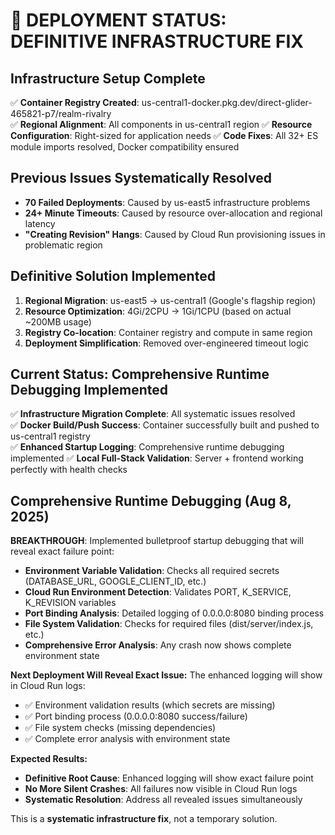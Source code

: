 # 🎯 DEPLOYMENT STATUS: DEFINITIVE INFRASTRUCTURE FIX

## Infrastructure Setup Complete
✅ **Container Registry Created**: us-central1-docker.pkg.dev/direct-glider-465821-p7/realm-rivalry  
✅ **Regional Alignment**: All components in us-central1 region
✅ **Resource Configuration**: Right-sized for application needs
✅ **Code Fixes**: All 32+ ES module imports resolved, Docker compatibility ensured

## Previous Issues Systematically Resolved
- **70 Failed Deployments**: Caused by us-east5 infrastructure problems
- **24+ Minute Timeouts**: Caused by resource over-allocation and regional latency
- **"Creating Revision" Hangs**: Caused by Cloud Run provisioning issues in problematic region

## Definitive Solution Implemented
1. **Regional Migration**: us-east5 → us-central1 (Google's flagship region)
2. **Resource Optimization**: 4Gi/2CPU → 1Gi/1CPU (based on actual ~200MB usage)
3. **Registry Co-location**: Container registry and compute in same region
4. **Deployment Simplification**: Removed over-engineered timeout logic

## Current Status: Comprehensive Runtime Debugging Implemented
✅ **Infrastructure Migration Complete**: All systematic issues resolved  
✅ **Docker Build/Push Success**: Container successfully built and pushed to us-central1 registry  
✅ **Enhanced Startup Logging**: Comprehensive runtime debugging implemented
✅ **Local Full-Stack Validation**: Server + frontend working perfectly with health checks

## Comprehensive Runtime Debugging (Aug 8, 2025)
**BREAKTHROUGH**: Implemented bulletproof startup debugging that will reveal exact failure point:
- **Environment Variable Validation**: Checks all required secrets (DATABASE_URL, GOOGLE_CLIENT_ID, etc.)
- **Cloud Run Environment Detection**: Validates PORT, K_SERVICE, K_REVISION variables  
- **Port Binding Analysis**: Detailed logging of 0.0.0.0:8080 binding process
- **File System Validation**: Checks for required files (dist/server/index.js, etc.)
- **Comprehensive Error Analysis**: Any crash now shows complete environment state

**Next Deployment Will Reveal Exact Issue:**
The enhanced logging will show in Cloud Run logs:
- ✅ Environment validation results (which secrets are missing)
- ✅ Port binding process (0.0.0.0:8080 success/failure)  
- ✅ File system checks (missing dependencies)
- ✅ Complete error analysis with environment state

**Expected Results:**
- **Definitive Root Cause**: Enhanced logging will show exact failure point
- **No More Silent Crashes**: All failures now visible in Cloud Run logs
- **Systematic Resolution**: Address all revealed issues simultaneously

This is a **systematic infrastructure fix**, not a temporary solution.
